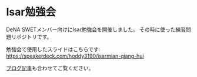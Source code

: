 # Isar勉強会

DeNA SWETメンバー向けにIsar勉強会を開催しました。
その時に使った練習問題リポジトリです。

勉強会で使用したスライドはこちらです: 
https://speakerdeck.com/hoddy3190/isarmian-qiang-hui

[ブログ記事](https://swet.dena.com/entry/2022/08/04/181425)も合わせてご覧ください。
